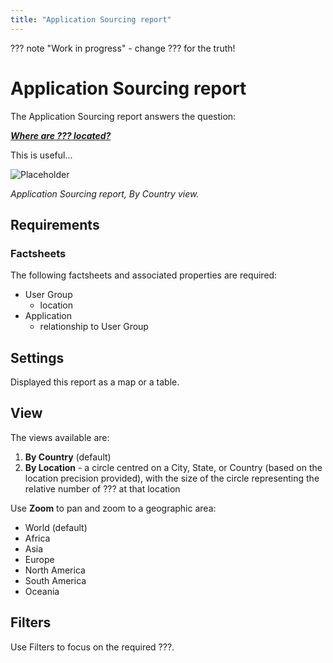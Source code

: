 ```yaml
---
title: "Application Sourcing report"
---
```


??? note "Work in progress"
    - change ??? for the truth!

# Application Sourcing report

The Application Sourcing report answers the question:

***[Where are ??? located?](../questions.md#it-components)***

This is useful...

![Placeholder](https://dummyimage.com/800x450/eee/aaa)

<!--
![](https://www.leanix.net/hubfs/2019%20LX%20Website/General/Illu/ia-countrymap-8-Col-XL.svg)
-->

*Application Sourcing report, By Country view.*

## Requirements

### Factsheets

The following factsheets and associated properties are required:

- User Group
    - location
- Application    
    - relationship to User Group 

<!--
#### Tags 

- No tags are required for this report

#### Other requirement

- No other requirements
-->

## Settings

Displayed this report as a map or a table. 

## View

The views available are: 

1. **By Country** (default)
2. **By Location** - a circle centred on a City, State, or Country (based on the location precision provided), with the size of the circle representing the relative number of ??? at that location

Use **Zoom** to pan and zoom to a geographic area:

- World (default)
- Africa
- Asia
- Europe
- North America
- South America
- Oceania


## Filters

Use Filters to focus on the required ???.

<!--
## Editing

This report cannot be edited
-->
